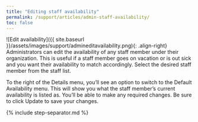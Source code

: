 ```yaml
---
title: "Editing staff availability"
permalink: /support/articles/admin-staff-availability/
toc: false
---
```


![Edit availability]({{ site.baseurl }}/assets/images/support/admineditavailability.png){: .align-right} Administrators can edit the availability of any staff member under their organization. This is useful if a staff member goes on vacation or is out sick and you want their availability to match accordingly. Select the desired staff member from the staff list.

To the right of the Details menu, you’ll see an option to switch to the Default Availability menu. This will show you what the staff member’s current availability is listed as. You’ll be able to make any required changes. Be sure to click Update to save your changes.

{% include step-separator.md %}
